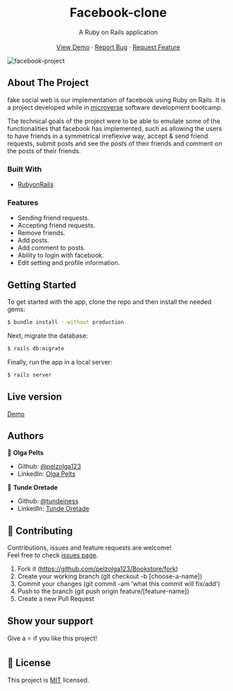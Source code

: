 <br />
<p align="center">
  <h1 align="center">Facebook-clone</h1>

  <p align="center">
    A Ruby on Rails application
    <br />
    <br />
    <a href="https://sheltered-taiga-65616.herokuapp.com/">View Demo</a>
    ·
    <a href="https://github.com/pelzolga123/Facebook-clone/issues">Report Bug</a>
    ·
    <a href="https://github.com/pelzolga123/Facebook-clone/issues">Request Feature</a>
  </p>
  <img src="https://i.ibb.co/wK2KyZm/facebook-project.png" alt="facebook-project">
</p>


<!-- ABOUT THE PROJECT -->
## About The Project

fake social web is our implementation of facebook using Ruby on Rails. It is a project developed while in [microverse](http://microverse.org/) software development bootcamp. 

The technical goals of the project were to be able to emulate some of the functionalities that facebook has implemented, such as allowing the users to have friends in a symmetrical irreflexive way, accept & send friend requests, submit posts and see the posts of their friends and comment on the posts of their friends.

### Built With
* [RubyonRails](https://rubyonrails.org/)


### Features
- Sending friend requests.
- Accepting friend requests.
- Remove friends.
- Add posts.
- Add comment to posts.
- Ability to login with facebook.
- Edit setting and profile information.


<!-- GETTING STARTED -->
## Getting Started
To get started with the app, clone the repo and then install the needed gems:
```sh
$ bundle install --without production
```

Next, migrate the database:
```sh
$ rails db:migrate
```

Finally, run the app in a local server:
```sh
$ rails server
```
## Live version

[Demo](https://sheltered-taiga-65616.herokuapp.com/)

## Authors

👤 **Olga Pelts**
   - Github: [@pelzolga123](https://github.com/pelzolga123)
   - LinkedIn: [Olga Pelts](https://www.linkedin.com/in/olga-pelts/)

👤 **Tunde Oretade**
   - Github: [@tundeiness](https://github.com/tundeiness)
   - LinkedIn: [Tunde Oretade](https://www.linkedin.com/in/tundeoretade/)

<!-- LICENSE -->

## 🤝 Contributing

Contributions, issues and feature requests are welcome!<br />Feel free to check [issues page](https://github.com/pelzolga123/Facebook-clone/issues).

1. Fork it (https://github.com/pelzolga123/Bookstore/fork)
2. Create your working branch (git checkout -b [choose-a-name])
3. Commit your changes (git commit -am 'what this commit will fix/add')
4. Push to the branch (git push origin feature/[feature-name])
5. Create a new Pull Request

## Show your support

Give a ⭐️ if you like this project!


## 📝 License

This project is [MIT](./LICENSE) licensed.


